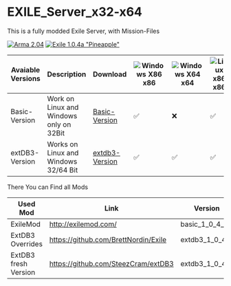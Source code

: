 # EXILE_Server_x32-x64

This is a fully modded Exile Server, with Mission-Files


[![Arma 2.04](https://img.shields.io/badge/Arma-2.04-blue.svg)](https://dev.arma3.com/post/spotrep-00089) [![Exile 1.0.4a "Pineapple"](https://img.shields.io/badge/Exile-1.0.4a%20"Lemon"-yellow.svg)](http://www.exilemod.com/topic/25026-104-pineapple/) 

Avaiable Versions | Description  |  Download  |  ![Windows X86](https://cdn.tsicons.com/icons/e6AKVo9PnnKJww.png) x86  |  ![Windows X64](https://cdn.tsicons.com/icons/e6AKVo9PnnKJww.png) x64  |  ![Linux x86](https://cdn.tsicons.com/icons/aD7We2DA283b3.png) x86  |  ![Linux x64](https://cdn.tsicons.com/icons/aD7We2DA283b3.png) x64
--- | ---  |  ---  |  ---  |  ---  |  ---  |  ---
Basic-Version | Work on Linux and Windows only on 32Bit | [Basic-Version](https://github.com/HellBz/EXILE_Server_x32-x64/archive/refs/tags/basic_1_0_4_a.zip)  |  ✅  |  ❌  |  ✅  |  ❌
extDB3-Version | Works on Linux and Windows 32/64 Bit | [extdb3-Version](https://github.com/HellBz/EXILE_Server_x32-x64/archive/refs/tags/extdb3_1_0_4_a.zip)  |  ✅  |  ✅  |  ✅  |  ✅








There You can Find all Mods

Used Mod | Link | Version | Modified
--- | --- | --- | ---
ExileMod | http://exilemod.com/ | basic_1_0_4_a | ❌
ExtDB3 Overrides | https://github.com/BrettNordin/Exile | extdb3_1_0_4_a | ❌
ExtDB3 fresh Version | https://github.com/SteezCram/extDB3 | extdb3_1_0_4_a | ❌

